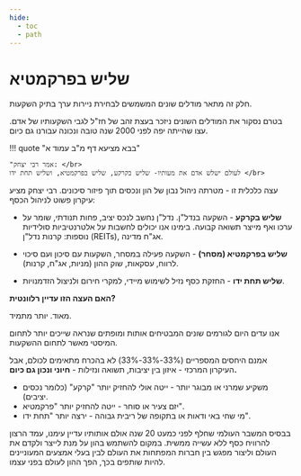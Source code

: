 ```yaml
---
hide:
  - toc
  - path
---
```

# שליש בפרקמטיא

חלק זה מתאר מודלים שונים המשמשים לבחירת ניירות ערך בתיק השקעות.

בטרם נסקור את המודלים השונים ניזכר בעצת זהב של חז"ל לגבי השקעותיו של אדם. עצו שהייתה יפה לפני 2000 שנה טובה ונכונה עבורנו גם כיום.
  

!!! quote "בבא מציעא דף מ"ב עמוד א"

    "אמר רבי יצחק: </br>
    לעולם ישלש אדם את מעותיו- שליש בקרקע, שליש בפרקמטיא, ושליש תחת ידו </br>

 
עצה כלכלית זו - מטרתה ניהול נבון של הון ונכסים תוך פיזור סיכונים. רבי יצחק מציע עיקרון פשוט לניהול הכסף: 

- **שליש בקרקע** - השקעה בנדל"ן.  נדל"ן נחשב לנכס יציב, פחות תנודתי, שומר על ערכו ואף מייצר תשואה קבועה. בימינו אנו יכולים לחשבות על אלטרנטיביות סולידיות נוספות: קרנות נדל"ן (REITs), אג"ח מדינה. 

- **שליש בפרקמטיא (מסחר)** - השקעה פעילה במסחר, השקעות עם סיכון ועם סיכוי לרווח, עסקאות, שוק ההון  (מניות, אג"ח, קרנות).

* **שליש תחת ידו** - החזקת כסף נזיל לשימוש מיידי, למקרי חירום ולניצול הזדמנויות.
 
**האם העצה הזו עדיין רלוונטית?**

מאוד. יותר מתמיד.

אנו עדים היום לגורמים שונים המבטיחים אותות ומופתים שנראה שייכים יותר לתחום המיסטי מאשר לתחום ההשקעות. 

אמנם היחסים המספריים (33%-33%-33%) לא בהכרח מתאימים לכולם, אבל העיקרון המרכזי - איזון בין יציבות, תשואה ונזילות - **חיוני ונכון גם כיום.**

* משקיע שמרני או מבוגר יותר - ייטה אולי להחזיק יותר "קרקע" (כלומר נכסים יציבים).
* יזם צעיר או סוחר - ייטה להחזיק יותר "פרקמטיא".
* מי שחי באי ודאות או בתקופה של ריבית גבוהה - ירצה יותר "תחת ידו".

בבסיס המשבר העולמי שחלף לפני כמעט 20 שנה אולם אותותיו עדיין עימנו, עמד הרצון להרוויח כסף ללא עשייה ממשית. במקום להשתמש בהון על מנת לייצר ולקדם את העולם וליצור מפגש בין חברות המפתחות את העולם לבין בעלי אמצעים המעוניינים להיות שותפים בכך, הפך ההון לעולם בפני עצמו. 